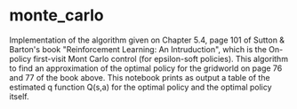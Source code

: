 # monte_carlo
Implementation of the algorithm given on Chapter 5.4, page 101 of Sutton &amp; Barton's book "Reinforcement Learning: An Intruduction", which is the On-policy first-visit Mont Carlo control (for epsilon-soft policies).  This algorithm to find an approximation of the optimal policy for the gridworld on page 76 and 77 of the book above.  This notebook prints as output a table of the estimated q function Q(s,a) for the optimal policy and the optimal policy itself.
